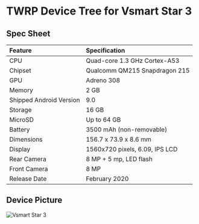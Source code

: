 # TWRP Device Tree for Vsmart Star 3

## Spec Sheet

| Feature                 | Specification                     |
| :---------------------- | :-------------------------------- |
| CPU                     | Quad-core 1.3 GHz Cortex-A53      |
| Chipset                 | Qualcomm QM215 Snapdragon 215     |
| GPU                     | Adreno 308                        |
| Memory                  | 2 GB	                      |
| Shipped Android Version | 9.0                               |
| Storage                 | 16 GB                             |
| MicroSD                 | Up to 64  GB                      |
| Battery                 | 3500 mAh (non-removable)          |
| Dimensions              | 156.7 x 73.9 x 8.6 mm             |
| Display                 | 1560x720 pixels, 6.09, IPS LCD    |
| Rear Camera             | 8 MP + 5 mp, LED flash            |
| Front Camera            | 8 MP                              |
| Release Date            | February 2020                     |

## Device Picture

![Vsmart Star 3](https://cdn.tgdd.vn/Products/Images/42/218886/vsmart-star-3-xanh-400x460-400x460.png "Vsmart Star 3")

